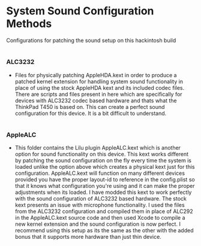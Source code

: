 # System Sound Configuration Methods

Configurations for patching the sound setup on this hackintosh build

#

### ALC3232
 
- Files for physically patching AppleHDA.kext in order to produce a patched kernel extension for handling system sound functionality in place of using the stock AppleHDA kext and its included codec files. There are scripts and files present in here which are specifically for devices with ALC3232 codec based hardware and thats what the ThinkPad T450 is based on. This can create a perfect sound configuration for this device. It is a bit difficult to understand.

#

### AppleALC

- This folder contains the Lilu plugin AppleALC.kext which is another option for sound functionality on this device. This kext works different by patching the sound configuration on the fly every time the system is loaded unlike the option above which creates a physical kext just for this configuration. AppleALC.kext will function on many different devices provided you have the proper layout-id to reference in the config.plist so that it knows what configuration you're using and it can make the proper adjustments when its loaded. I have modded this kext to work perfectly with the sound configuration of ALC3232 based hardware. The stock kext presents an issue with microphone functionality. I used the files from the ALC3232 configuration and compiled them in place of ALC292 in the AppleALC.kext source code and then used Xcode to compile a new kernel extension and the sound configuration is now perfect. I recommend using this setup as its the same as the other with the added bonus that it supports more hardware than just thin device.
